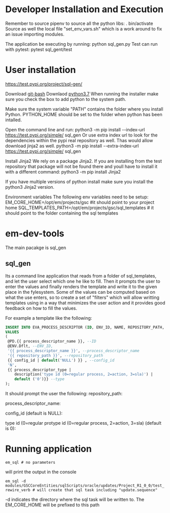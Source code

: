 # Developer Installation and Execution
Remember to source pipenv to source all the python libs: . bin/activate
Source as well the local file "set_env_vars.sh" which is a work around to fix an issue importing modules.

The application be executing by running: python sql_gen.py
Test can run with pytest: pytest sql_gent/test

# User installation
https://test.pypi.org/project/sql-gen/

Download [git-bash](https://git-scm.com/download/win)
Downlaod [python3.7](https://www.python.org/ftp/python/3.7.0/python-3.7.0.exe)
When running the installer make sure you check the box to add python to the system path.

Make sure the system variable "PATH" contains the folder where you install Python.
PYTHON_HOME should be set to the folder when python has been intalled.

Open the command line and run:
python3 -m pip install --index-url https://test.pypi.org/simple/ sql_gen 
Or use extra index url to look for the dependencies within the pypi real repository as well. Thas would allow download jinja2 as well.
python3 -m pip install --extra-index-url https://test.pypi.org/simple/ sql_gen 

Install Jinja2
We rely on a package Jinja2. If you are installing from the test repository that package will not be found there and youll have to install it with a different command:
python3 -m pip install Jinja2

If you have multiple versions of python install make sure you install the python3 Jinja2 version.
 

Environment variables
The following env variables need to be setup:
EM_CORE_HOME=/opt/em/projects/gsc #it should point to your project home
SQL_TEMPLATES_PATH=/opt/em/projects/gsc/sql_templates # it should point to the folder containing the sql templates

# em-dev-tools
 The main pacakge is sql_gen
 
 ## sql_gen
  Its a command line application that reads from a folder of sql_templates, and let the user select which one he like to fill. Then it prompts the user to enter the values and finally renders the template and write it to the given place in the fylesystem.
  Some of the values can be computed based on what the use enters, so to create a set of "filters" which will allow writting templates using in a way that minimizes the user action and it provides good feedback on how to fill the values.
 
For example a template like the following:


```sql
INSERT INTO EVA_PROCESS_DESCRIPTOR (ID, ENV_ID, NAME, REPOSITORY_PATH, CONFIG_PROCESS_ID, IS_DELETED, TYPE) 
VALUES 
(
 @PD.{{ process_descriptor_name }}, --ID
 @ENV.Dflt, --ENV_ID,
 '{{ process_descriptor_name }}', --process_descriptor_name
 '{{ repository_path }}', --repository_path 
 {{ config_id | default('NULL') }} , --config_id
 'N',
 {{ process_descriptor_type |
    description('type id (0=regular process, 2=action, 3=sla)') |
    default ('0')}} --type
);
```


It should prompt the user the following:
 repository_path:
 
 process_descriptor_name:
 
 config_id (default is NULL):
 
 type id (0=regular protype id (0=regular process, 2=action, 3=sla) (default is 0):
  
# Running application  

`em_sql # no parameters`

will print the output in the console

`em_sql -d modules/GSCCoreEntities/sqlScripts/oracle/updates/Project_R1_0_0/test_rewire_verb # will create that sql task including "update.sequence"`

-d indicates the directory where the sql task will be written to. The EM_CORE_HOME will be prefixed to this path

 
  
